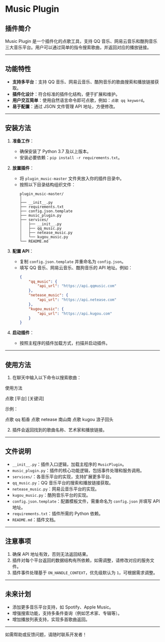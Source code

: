 # Music Plugin

## 插件简介

Music Plugin 是一个插件化的点歌工具，支持 QQ 音乐、网易云音乐和酷狗音乐三大音乐平台。用户可以通过简单的指令搜索歌曲，并返回对应的播放链接。

---

## 功能特性

- **支持多平台**：支持 QQ 音乐、网易云音乐、酷狗音乐的歌曲搜索和播放链接获取。
- **插件化设计**：符合标准的插件化结构，便于扩展和维护。
- **用户交互简单**：使用自然语言命令即可点歌，例如：`点歌 qq keyword`。
- **易于配置**：通过 JSON 文件管理 API 地址，方便修改。

---

## 安装方法

1. **准备工作**：
   - 确保安装了 Python 3.7 及以上版本。
   - 安装必要依赖：`pip install -r requirements.txt`。

2. **放置插件**：
   - 将 `plugin_music-master` 文件夹放入你的插件目录中。
   - 按照以下目录结构组织文件：
     ```
     plugin_music-master/
     │
     ├── __init__.py
     ├── requirements.txt
     ├── config.json.template
     ├── music_plugin.py
     ├── services/
     │   ├── __init__.py
     │   ├── qq_music.py
     │   ├── netease_music.py
     │   └── kugou_music.py
     └── README.md
     ```

3. **配置 API**：
   - 复制 `config.json.template` 并重命名为 `config.json`。
   - 填写 QQ 音乐、网易云音乐、酷狗音乐的 API 地址。例如：
     ```json
     {
         "qq_music": {
             "api_url": "https://api.qqmusic.com"
         },
         "netease_music": {
             "api_url": "https://api.netease.com"
         },
         "kugou_music": {
             "api_url": "https://api.kugou.com"
         }
     }
     ```

4. **启动插件**：
   - 按照主程序的插件加载方式，扫描并启动插件。

---

## 使用方法

1. 在聊天中输入以下命令以搜索歌曲：

使用方法

点歌 [平台] [关键词]

示例：

点歌 qq 稻香
点歌 netease 南山南
点歌 kugou 浪子回头


2. 插件会返回找到的歌曲名称、艺术家和播放链接。

---

## 文件说明

- `__init__.py`：插件入口逻辑，加载主程序的 `MusicPlugin`。
- `music_plugin.py`：插件的核心功能逻辑，包括事件处理和服务调用。
- `services/`：各音乐平台的实现，支持扩展更多平台。
- `qq_music.py`：QQ 音乐平台的搜索和播放链接获取。
- `netease_music.py`：网易云音乐平台的实现。
- `kugou_music.py`：酷狗音乐平台的实现。
- `config.json.template`：配置模板文件，需重命名为 `config.json` 并填写 API 地址。
- `requirements.txt`：插件所需的 Python 依赖。
- `README.md`：插件文档。

---

## 注意事项

1. 确保 API 地址有效，否则无法返回结果。
2. 插件对每个平台返回的数据结构有所依赖，如需调整，请修改对应的服务文件。
3. 插件事件处理基于 `ON_HANDLE_CONTEXT`，优先级默认为 `1`，可根据需求调整。

---

## 未来计划

- 添加更多音乐平台支持，如 Spotify、Apple Music。
- 增强搜索功能，支持多条件查询（例如艺术家、专辑等）。
- 增加播放列表支持，实现多首歌曲返回。

---

如需帮助或反馈问题，请随时联系开发者！